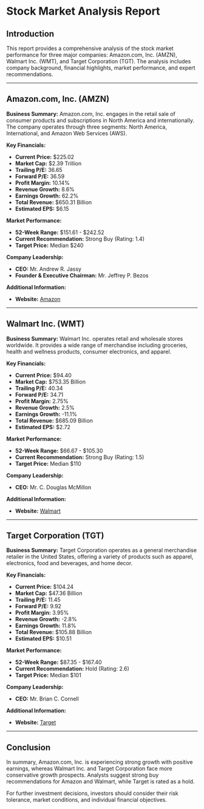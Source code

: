 # Stock Market Analysis Report

## Introduction

This report provides a comprehensive analysis of the stock market performance for three major companies: Amazon.com, Inc. (AMZN), Walmart Inc. (WMT), and Target Corporation (TGT). The analysis includes company background, financial highlights, market performance, and expert recommendations.

---

## Amazon.com, Inc. (AMZN)

**Business Summary:**
Amazon.com, Inc. engages in the retail sale of consumer products and subscriptions in North America and internationally. The company operates through three segments: North America, International, and Amazon Web Services (AWS).

**Key Financials:**
- **Current Price:** $225.02
- **Market Cap:** $2.39 Trillion
- **Trailing P/E:** 36.65
- **Forward P/E:** 36.59
- **Profit Margin:** 10.14%
- **Revenue Growth:** 8.6%
- **Earnings Growth:** 62.2%
- **Total Revenue:** $650.31 Billion
- **Estimated EPS:** $6.15

**Market Performance:**
- **52-Week Range:** $151.61 - $242.52
- **Current Recommendation:** Strong Buy (Rating: 1.4)
- **Target Price:** Median $240

**Company Leadership:**
- **CEO:** Mr. Andrew R. Jassy
- **Founder & Executive Chairman:** Mr. Jeffrey P. Bezos

**Additional Information:**
- **Website:** [Amazon](https://www.aboutamazon.com)

---

## Walmart Inc. (WMT)

**Business Summary:**
Walmart Inc. operates retail and wholesale stores worldwide. It provides a wide range of merchandise including groceries, health and wellness products, consumer electronics, and apparel.

**Key Financials:**
- **Current Price:** $94.40
- **Market Cap:** $753.35 Billion
- **Trailing P/E:** 40.34
- **Forward P/E:** 34.71
- **Profit Margin:** 2.75%
- **Revenue Growth:** 2.5%
- **Earnings Growth:** -11.1%
- **Total Revenue:** $685.09 Billion
- **Estimated EPS:** $2.72

**Market Performance:**
- **52-Week Range:** $66.67 - $105.30
- **Current Recommendation:** Strong Buy (Rating: 1.5)
- **Target Price:** Median $110

**Company Leadership:**
- **CEO:** Mr. C. Douglas McMillon

**Additional Information:**
- **Website:** [Walmart](https://corporate.walmart.com)

---

## Target Corporation (TGT)

**Business Summary:**
Target Corporation operates as a general merchandise retailer in the United States, offering a variety of products such as apparel, electronics, food and beverages, and home decor.

**Key Financials:**
- **Current Price:** $104.24
- **Market Cap:** $47.36 Billion
- **Trailing P/E:** 11.45
- **Forward P/E:** 9.92
- **Profit Margin:** 3.95%
- **Revenue Growth:** -2.8%
- **Earnings Growth:** 11.8%
- **Total Revenue:** $105.88 Billion
- **Estimated EPS:** $10.51

**Market Performance:**
- **52-Week Range:** $87.35 - $167.40
- **Current Recommendation:** Hold (Rating: 2.6)
- **Target Price:** Median $101

**Company Leadership:**
- **CEO:** Mr. Brian C. Cornell

**Additional Information:**
- **Website:** [Target](https://target.com)

---

## Conclusion

In summary, Amazon.com, Inc. is experiencing strong growth with positive earnings, whereas Walmart Inc. and Target Corporation face more conservative growth prospects. Analysts suggest strong buy recommendations for Amazon and Walmart, while Target is rated as a hold.

For further investment decisions, investors should consider their risk tolerance, market conditions, and individual financial objectives.
